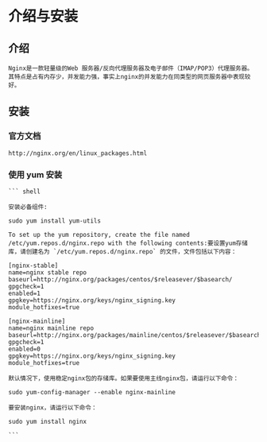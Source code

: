 # 介绍与安装

## 介绍

    Nginx是一款轻量级的Web 服务器/反向代理服务器及电子邮件（IMAP/POP3）代理服务器。其特点是占有内存少，并发能力强，事实上nginx的并发能力在同类型的网页服务器中表现较好。

## 安装

### 官方文档

    http://nginx.org/en/linux_packages.html

### 使用 yum 安装

    ``` shell

    安装必备组件:

    sudo yum install yum-utils

    To set up the yum repository, create the file named /etc/yum.repos.d/nginx.repo with the following contents:要设置yum存储库，请创建名为 `/etc/yum.repos.d/nginx.repo` 的文件，文件包括以下内容：

    [nginx-stable]
    name=nginx stable repo
    baseurl=http://nginx.org/packages/centos/$releasever/$basearch/
    gpgcheck=1
    enabled=1
    gpgkey=https://nginx.org/keys/nginx_signing.key
    module_hotfixes=true

    [nginx-mainline]
    name=nginx mainline repo
    baseurl=http://nginx.org/packages/mainline/centos/$releasever/$basearch/
    gpgcheck=1
    enabled=0
    gpgkey=https://nginx.org/keys/nginx_signing.key
    module_hotfixes=true

    默认情况下，使用稳定nginx包的存储库。如果要使用主线nginx包，请运行以下命令：

    sudo yum-config-manager --enable nginx-mainline

    要安装nginx，请运行以下命令：

    sudo yum install nginx

    ```
